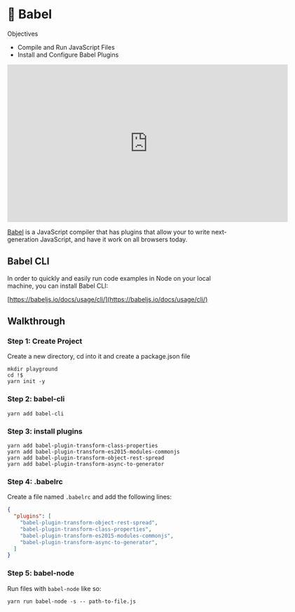 # 🎥 Babel

Objectives
- Compile and Run JavaScript Files
- Install and Configure Babel Plugins

<iframe src="https://player.vimeo.com/video/229205187?byline=0&portrait=0" width="640" height="360" frameborder="0" webkitallowfullscreen mozallowfullscreen allowfullscreen></iframe>

[Babel](https://babeljs.io/) is a JavaScript compiler that has plugins that allow your to write next-generation JavaScript, and have it work on all browsers today.

## Babel CLI

In order to quickly and easily run code examples in Node on your local machine, you can install Babel CLI:

[https://babeljs.io/docs/usage/cli/](https://babeljs.io/docs/usage/cli/)

## Walkthrough

### Step 1: Create Project

Create a new directory, cd into it and create a package.json file

```
mkdir playground
cd !$
yarn init -y
```

### Step 2: babel-cli

```
yarn add babel-cli
```

### Step 3: install plugins

```
yarn add babel-plugin-transform-class-properties
yarn add babel-plugin-transform-es2015-modules-commonjs
yarn add babel-plugin-transform-object-rest-spread
yarn add babel-plugin-transform-async-to-generator
```

### Step 4: .babelrc

Create a file named `.babelrc` and add the following lines:

```json
{
  "plugins": [
    "babel-plugin-transform-object-rest-spread",
    "babel-plugin-transform-class-properties",
    "babel-plugin-transform-es2015-modules-commonjs",
    "babel-plugin-transform-async-to-generator",
  ]
}
```

### Step 5: babel-node

Run files with `babel-node` like so:

```
yarn run babel-node -s -- path-to-file.js
```